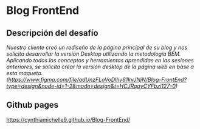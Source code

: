 # Blog FrontEnd

## Descripción del desafío

*Nuestro cliente creó un rediseño de la página principal de su blog y nos solicita desarrollar la
versión Desktop utilizando la metodología BEM.
Aplicando todos los conceptos y herramientas aprendidas en las sesiones anteriores, se
solicita crear la versión desktop de la página web en base a esta maqueta. (https://www.figma.com/file/adUnzFLoVoDlhv61kvJNjN/Blog-FrontEnd?type=design&node-id=1-2&mode=design&t=HCJRqqyCYFbzi127-0)*

## Github pages

https://cynthiamichelle9.github.io/Blog-FrontEnd/

